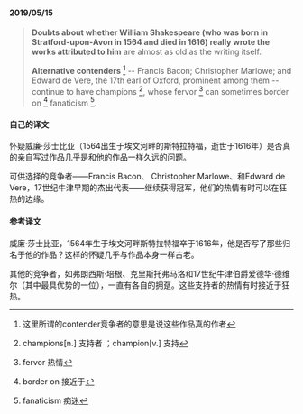 #### 2019/05/15

> **Doubts about whether William Shakespeare (who was born in Stratford-upon-Avon in 1564 and died in 1616) really wrote the works attributed to him** are almost as old as the writing itself.
>
> **Alternative contenders** [^1] -- Francis Bacon; Christopher Marlowe; and Edward de Vere, the 17th earl of Oxford, prominent among them -- continue to have champions [^2], whose fervor [^3] can sometimes border on [^4] fanaticism [^5].



#### 自己的译文

怀疑威廉·莎士比亚（1564出生于埃文河畔的斯特拉特福，逝世于1616年）是否真的亲自写过作品几乎是和他的作品一样久远的问题。

可供选择的竞争者——Francis Bacon、 Christopher Marlowe、和Edward de Vere，17世纪牛津早期的杰出代表——继续获得冠军，他们的热情有时可以在狂热的边缘。



#### 参考译文

威廉·莎士比亚，1564年生于埃文河畔斯特拉特福卒于1616年，他是否写了那些归名于他的作品？这样的怀疑几乎与作品本身一样古老。

其他的竞争者，如弗朗西斯·培根、克里斯托弗马洛和17世纪牛津伯爵爱德华·德维尔（其中最具优势的一位），一直有各自的拥趸。这些支持者的热情有时接近于狂热。



[^1]: 这里所谓的contender竞争者的意思是说这些作品真的作者
[^2]: champions[n.] 支持者 ；champion[v.] 支持
[^3]: fervor 热情
[^4]: border on 接近于
[^5]: fanaticism 痴迷